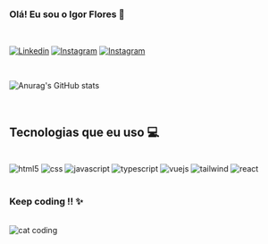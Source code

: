 ### Olá! Eu sou o Igor Flores 🖖
<br />

[![Linkedin](https://img.shields.io/badge/LinkedIn-0077B5?style=for-the-badge&logo=linkedin&logoColor=white)](https://www.linkedin.com/in/igor-flores-794402136/)
[![Instagram](https://img.shields.io/badge/Instagram-E4405F?style=for-the-badge&logo=instagram&logoColor=white)](https://www.instagram.com/igor.flowers/)
[![Instagram](https://img.shields.io/badge/Facebook-1877F2?style=for-the-badge&logo=facebook&logoColor=white)](https://www.facebook.com/igor.flores.927)

<br/>

![Anurag's GitHub stats](https://github-readme-stats.vercel.app/api?username=igorfloresdev&show_icons=true&theme=nightowl)

<br/>

## Tecnologias que eu uso 💻

<div style="display: inline_block"><br/>
    <img align="center" alt="html5" src="https://img.shields.io/badge/HTML5-E34F26?style=for-the-badge&logo=html5&logoColor=white">
    <img align="center" alt="css" src="https://img.shields.io/badge/CSS3-1572B6?style=for-the-badge&logo=css3&logoColor=white">
    <img align="center" alt="javascript" src="https://img.shields.io/badge/JavaScript-323330?style=for-the-badge&logo=javascript&logoColor=F7DF1E">
    <img align="center" alt="typescript" src="https://img.shields.io/badge/TypeScript-007ACC?style=for-the-badge&logo=typescript&logoColor=white">
    <img align="center" alt="vuejs" src="https://img.shields.io/badge/Vue.js-35495E?style=for-the-badge&logo=vue.js&logoColor=4FC08D">
    <img align="center" alt="tailwind" src="https://img.shields.io/badge/Tailwind_CSS-38B2AC?style=for-the-badge&logo=tailwind-css&logoColor=white">
    <img align="center" alt="react" src="https://img.shields.io/badge/React-20232A?style=for-the-badge&logo=react&logoColor=61DAFB">
</div>
<br/>

### Keep coding !! ✨

<div style="display:block"><br/>
    <img align="center" alt="cat coding" src="https://c.tenor.com/y2JXkY1pXkwAAAAC/cat-computer.gif">
</div>


